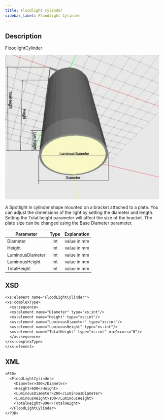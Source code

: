 ```yaml
---
title: Floodlight Cylinder
sidebar_label: Floodlight Cylinder
---
```


## Description

FloodlightCylinder

![Floodlight Cylinder](/img/docs/geometry/parametric/flood-light-cylinder.webp)

A Spotlight in cylinder shape mounted on a bracket attached to a plate. You can adjust the dimensions of the light by setting the diameter and length. Setting the Total height parameter will affect the size of the bracket. The plate size can be changed using the Base Diameter parameter.

| Parameter        | Type | Explanation |
| ---------------- | :--: | :---------: |
| Diameter         | int  | value in mm |
| Height           | int  | value in mm |
| LuminousDiameter | int  | value in mm |
| LuminousHeight   | int  | value in mm |
| TotalHeight      | int  | value in mm |

## XSD

    <xs:element name="FloodLightCylinder">
    <xs:complexType>
      <xs:sequence>
      <xs:element name="Diameter" type="xs:int"/>
      <xs:element name="Height" type="xs:int"/>
      <xs:element name="LuminousDiameter" type="xs:int"/>
      <xs:element name="LuminousHeight" type="xs:int"/>
      <xs:element name="TotalHeight" type="xs:int" minOccurs="0"/>
      </xs:sequence>
    </xs:complexType>
    </xs:element>

## XML

    <P3D>
      <FloodLightCylinder>
        <Diameter>300</Diameter>
        <Height>600</Height>
        <LuminousDiameter>280</LuminousDiameter>
        <LuminousHeight>100</LuminousHeight>
        <TotalHeight>800</TotalHeight>
      </FloodLightCylinder>
    </P3D>
